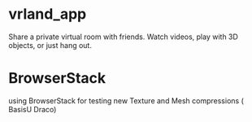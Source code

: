 # vrland_app

Share a private virtual room with friends. Watch videos, play with 3D objects, or just hang out.



# BrowserStack

using BrowserStack for testing new Texture and Mesh compressions ( BasisU Draco) 
